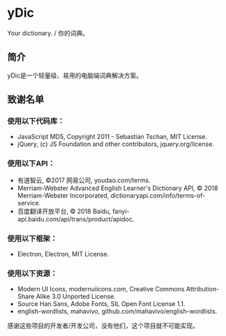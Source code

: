﻿# yDic

Your dictionary. / 你的词典。

## 简介

yDic是一个轻量级、易用的电脑端词典解决方案。

## 致谢名单

### 使用以下代码库：
- JavaScript MD5, Copyright 2011 - Sebastian Tschan, MIT License.
- jQuery, (c) JS Foundation and other contributors, jquery.org/license.

### 使用以下API：
- 有道智云, ©2017 网易公司, youdao.com/terms.
- Merriam-Webster Advanced English Learner's Dictionary API, © 2018 Merriam-Webster Incorporated, dictionaryapi.com/info/terms-of-service.
- 百度翻译开放平台, © 2018 Baidu, fanyi-api.baidu.com/api/trans/product/apidoc.

### 使用以下框架：
- Electron, Electron, MIT License.

### 使用以下资源：
- Modern UI Icons, modernuiicons.com, Creative Commons Attribution-Share Alike 3.0 Unported License.
- Source Han Sans, Adobe Fonts, SIL Open Font License 1.1.
- english-wordlists, mahavivo, github.com/mahavivo/english-wordlists.

感谢这些项目的开发者/开发公司，没有他们，这个项目就不可能实现。